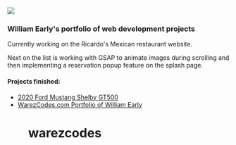 <img src="https://warezcodes.com/img/warez.png">

<h3>William Early's portfolio of web development projects</h3>

Currently working on the Ricardo's Mexican restaurant website.

Next on the list is working with GSAP to animate images during scrolling and then implementing a reservation popup feature on the splash page.

<h4>Projects finished:</h4>
<ul><li><a href="https://warezcodes.com/GT500">2020 Ford Mustang Shelby GT500</a></li>
  <li><a href="https://warezcodes.com">WarezCodes.com Portfolio of William Early</a></li><ul>













# warezcodes
